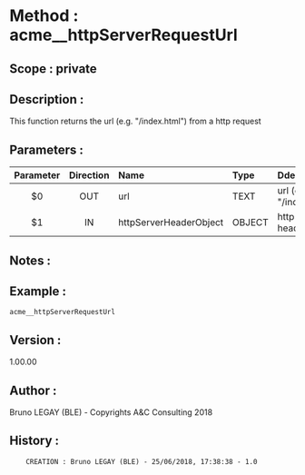 ﻿# **Method :** acme__httpServerRequestUrl## **Scope :** private## **Description :** This function returns the url (e.g. "/index.html") from a http request## **Parameters :** | Parameter | Direction | Name | Type | Ddescription | |:----:|:----:|:----|:----|:----| | $0 | OUT | url | TEXT | url (e.g. "/index.html") | | $1 | IN | httpServerHeaderObject | OBJECT | http server header object | ## **Notes :** ## **Example :** ```acme__httpServerRequestUrl```## **Version :** 1.00.00## **Author :** Bruno LEGAY (BLE) - Copyrights A&C Consulting 2018## **History :**          CREATION : Bruno LEGAY (BLE) - 25/06/2018, 17:38:38 - 1.0